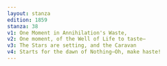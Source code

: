 ```yaml
---
layout: stanza
edition: 1859
stanza: 38
v1: One Moment in Annihilation's Waste,
v2: One moment, of the Well of Life to taste—
v3: ⁠The Stars are setting, and the Caravan
v4: Starts for the dawn of Nothing—Oh, make haste!
---
```


